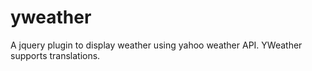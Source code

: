 yweather
========

A jquery plugin to display weather using yahoo weather API. YWeather supports translations.

